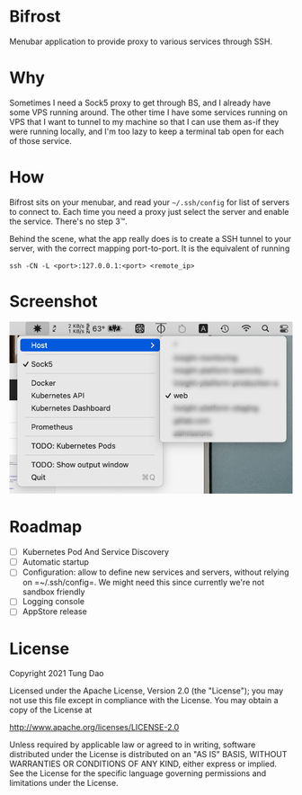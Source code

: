# Bifrost

Menubar application to provide proxy to various services through SSH.

# Why

Sometimes I need a Sock5 proxy to get through BS, and I already have some VPS
running around. The other time I have some services running on VPS that I want
to tunnel to my machine so that I can use them as-if they were running locally,
and I'm too lazy to keep a terminal tab open for each of those service.

# How

Bifrost sits on your menubar, and read your `~/.ssh/config` for list of servers
to connect to. Each time you need a proxy just select the server and enable the
service. There's no step 3™.

Behind the scene, what the app really does is to create a SSH tunnel to your
server, with the correct mapping port-to-port. It is the equivalent of running

    ssh -CN -L <port>:127.0.0.1:<port> <remote_ip>

# Screenshot

![Screenshot](Bifrost/screenshot.png)

# Roadmap

- [ ] Kubernetes Pod And Service Discovery
- [ ] Automatic startup
- [ ] Configuration: allow to define new services and servers, without relying
      on =~/.ssh/config=. We might need this since currently we're not sandbox
      friendly
- [ ] Logging console
- [ ] AppStore release

# License

Copyright 2021 Tung Dao

Licensed under the Apache License, Version 2.0 (the "License"); you may not use
this file except in compliance with the License. You may obtain a copy of the
License at

http://www.apache.org/licenses/LICENSE-2.0

Unless required by applicable law or agreed to in writing, software distributed
under the License is distributed on an "AS IS" BASIS, WITHOUT WARRANTIES OR
CONDITIONS OF ANY KIND, either express or implied. See the License for the
specific language governing permissions and limitations under the License.
